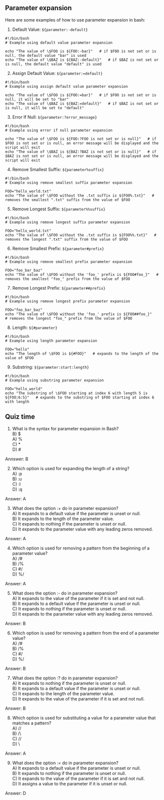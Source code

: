 ## Parameter expansion

Here are some examples of how to use parameter expansion in bash:

1. Default Value: `${parameter:-default}`
```
#!/bin/bash
# Example using default value parameter expansion

echo "The value of \$FOO is ${FOO:-bar}"   # if $FOO is not set or is null, the default value "bar" is used
echo "The value of \$BAZ is ${BAZ:-default}"   # if $BAZ is not set or is null, the default value "default" is used
```

2. Assign Default Value: `${parameter:=default}`
```
#!/bin/bash
# Example using assign default value parameter expansion

echo "The value of \$FOO is ${FOO:=bar}"   # if $FOO is not set or is null, it will be set to "bar"
echo "The value of \$BAZ is ${BAZ:=default}"   # if $BAZ is not set or is null, it will be set to "default"
```

3. Error If Null: `${parameter:?error_message}`
```
#!/bin/bash
# Example using error if null parameter expansion

echo "The value of \$FOO is ${FOO:?FOO is not set or is null}"   # if $FOO is not set or is null, an error message will be displayed and the script will exit
echo "The value of \$BAZ is ${BAZ:?BAZ is not set or is null}"   # if $BAZ is not set or is null, an error message will be displayed and the script will exit
```

4. Remove Smallest Suffix: `${parameter%suffix}`
```
#!/bin/bash
# Example using remove smallest suffix parameter expansion

FOO="hello_world.txt"
echo "The value of \$FOO without the .txt suffix is ${FOO%.txt}"   # removes the smallest ".txt" suffix from the value of $FOO
```

5. Remove Longest Suffix: `${parameter%%suffix}`
```
#!/bin/bash
# Example using remove longest suffix parameter expansion

FOO="hello_world.txt"
echo "The value of \$FOO without the .txt suffix is ${FOO%%.txt}"   # removes the longest ".txt" suffix from the value of $FOO
```

6. Remove Smallest Prefix: `${parameter#prefix}`
```
#!/bin/bash
# Example using remove smallest prefix parameter expansion

FOO="foo_bar_baz"
echo "The value of \$FOO without the 'foo_' prefix is ${FOO#foo_}"   # removes the smallest "foo_" prefix from the value of $FOO
```

7. Remove Longest Prefix: `${parameter##prefix}`
```
#!/bin/bash
# Example using remove longest prefix parameter expansion

FOO="foo_bar_baz"
echo "The value of \$FOO without the 'foo_' prefix is ${FOO##foo_}"   # removes the longest "foo_" prefix from the value of $FOO
```

8. Length: `${#parameter}`
```
#!/bin/bash
# Example using length parameter expansion

FOO="hello"
echo "The length of \$FOO is ${#FOO}"   # expands to the length of the value of $FOO
```

9. Substring: `${parameter:start:length}`
```
#!/bin/bash
# Example using substring parameter expansion

FOO="hello_world"
echo "The substring of \$FOO starting at index 6 with length 5 is ${FOO:6:5}"   # expands to the substring of $FOO starting at index 6 with length

```

## Quiz time

1. What is the syntax for parameter expansion in Bash?<br>
B) $<br>
A) %<br>
C) *<br>
D) #<br>

Annswer: B

2. Which option is used for expanding the length of a string?<br>
A) :p<br>
B) :u<br>
C) :l<br>
D) :q<br>

Answer: A

3. What does the option :+ do in parameter expansion?<br>
A) It expands to a default value if the parameter is unset or null.<br>
B) It expands to the length of the parameter value.<br>
C) It expands to nothing if the parameter is unset or null.<br>
D) It expands to the parameter value with any leading zeros removed.<br>

Answer: A

4. Which option is used for removing a pattern from the beginning of a parameter value?<br>
A) /#<br>
B) /%<br>
C) #/<br>
D) %/<br>

Answer: A

5. What does the option :- do in parameter expansion?<br>
A) It expands to the value of the parameter if it is set and not null.<br>
B) It expands to a default value if the parameter is unset or null.<br>
C) It expands to nothing if the parameter is unset or null.<br>
D) It expands to the parameter value with any leading zeros removed.<br>

Answer: B

6. Which option is used for removing a pattern from the end of a parameter value?<br>
A) /#<br>
B) /%<br>
C) #/<br>
D) %/<br>

Answer: B

7. What does the option :? do in parameter expansion?<br>
A) It expands to nothing if the parameter is unset or null.<br>
B) It expands to a default value if the parameter is unset or null.<br>
C) It expands to the length of the parameter value.<br>
D) It expands to the value of the parameter if it is set and not null.<br>

Answer: B

8. Which option is used for substituting a value for a parameter value that matches a pattern?<br>
A) // <br>
B) /\ <br>
C) \// <br>
D) \\ <br>

Answer: A

9. What does the option := do in parameter expansion?<br>
A) It expands to a default value if the parameter is unset or null.<br>
B) It expands to nothing if the parameter is unset or null.<br>
C) It expands to the value of the parameter if it is set and not null.<br>
D) It assigns a value to the parameter if it is unset or null.<br>

Answer: D